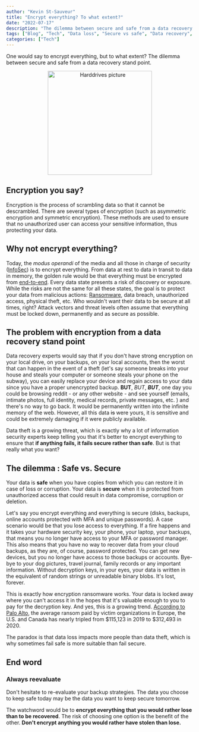 ```yaml
---
author: "Kevin St-Sauveur"
title: "Encrypt everything? To what extent?"
date: "2022-07-17"
description: "The dilemma between secure and safe from a data recovery stand point."
tags: ["Blog", "Tech", "Data loss", "Secure vs safe", "Data recovery", "Backup"]
categories: ["Tech"]
---
```


One would say to encrypt everything, but to what extent? The dilemma between secure and safe from a data recovery stand point.

<center>
<picture>
    <source type="image/avif" srcset="/img/blog/harddrives.avif" >
    <source type="image/webp" srcset="/img/blog/harddrives.webp" >
    <img loading="lazy" src="/img/blog/harddrives.jpg" alt="Harddrives picture" style="width:20em;">
</picture>
</center>

## Encryption you say?

Encryption is the process of scrambling data so that it cannot be descrambled. There are several types of encryption (such as asymmetric encryption and symmetric encryption). These methods are used to ensure that no unauthorized user can access your sensitive information, thus protecting your data.

## Why not encrypt everything?

Today, the _modus operandi_ of the media and all those in charge of security ([InfoSec](https://en.wikipedia.org/wiki/Information_security)) is to encrypt everything. From data at rest to data in transit to data in memory, the golden rule would be that everything must be encrypted from [end-to-end](https://en.wikipedia.org/wiki/End-to-end_encryption). Every data state presents a risk of discovery or exposure. While the risks are not the same for all these states, the goal is to protect your data from malicious actions: [Ransomware](https://en.wikipedia.org/wiki/Ransomware), data breach, unauthorized access, physical theft, etc. Who wouldn't want their data to be secure at all times, right? Attack vectors and threat levels often assume that everything must be locked down, permanently and as secure as possible.

## The problem with encryption from a data recovery stand point

Data recovery experts would say that if you don't have strong encryption on your local drive, on your backups, on your local accounts, then the worst that can happen in the event of a theft (let's say someone breaks into your house and steals your computer or someone steals your phone on the subway), you can easily replace your device and regain access to your data since you have a proper unencrypted backup. **BUT**, _BUT_, **_BUT_**, one day you could be browsing reddit - or any other website - and see yourself (emails, intimate photos, full identity, medical records, private messages, etc. ) and there's no way to go back. It would be permanently written into the infinite memory of the web. However, all this data ~~is~~ were yours, it is sensitive and could be extremely damaging if it were publicly available.

Data theft is a growing threat, which is exactly why a lot of information security experts keep telling you that it's better to encrypt everything to ensure that **if anything fails, it fails secure rather than safe**. But is that really what you want?

## The dilemma : Safe vs. Secure

Your data is **safe** when you have copies from which you can restore it in case of loss or corruption. Your data is **secure** when it is protected from unauthorized access that could result in data compromise, corruption or deletion.

Let's say you encrypt everything and everything is secure (disks, backups, online accounts protected with MFA and unique passwords). A case scenario would be that you lose access to everything. If a fire happens and it takes your hardware security key, your phone, your laptop, your backups, that means you no longer have access to your MFA or password manager. This also means that you have no way to recover data from your cloud backups, as they are, of course, password protected. You can get new devices, but you no longer have access to those backups or accounts. Bye-bye to your dog pictures, travel journal, family records or any important information. Without decryption keys, in your eyes, your data is written in the equivalent of random strings or unreadable binary blobs. It's lost, forever.

This is exactly how encryption ransomware works. Your data is locked away where you can't access it in the hopes that it's valuable enough to you to pay for the decryption key. And yes, this is a growing trend. [According to Palo Alto](https://unit42.paloaltonetworks.com/ransomware-threat-report-highlights/), the average ransom paid by victim organizations in Europe, the U.S. and Canada has nearly tripled from $115,123 in 2019 to $312,493 in 2020.

The paradox is that data loss impacts more people than data theft, which is why sometimes fail safe is more suitable than fail secure.

## End word

### Always reevaluate

Don't hesitate to re-evaluate your backup strategies. The data you choose to keep safe today may be the data you want to keep secure tomorrow.

The watchword would be to **encrypt everything that you would rather lose than to be recovered**. The risk of choosing one option is the benefit of the other. **Don't encrypt anything you would rather have stolen than lose.**
